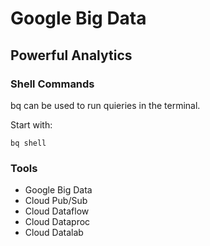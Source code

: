 # Google Big Data

## Powerful Analytics

### Shell Commands

bq can be used to run quieries in the terminal.

Start with:

```Shell
bq shell
```

### Tools

* Google Big Data
* Cloud Pub/Sub
* Cloud Dataflow
* Cloud Dataproc
* Cloud Datalab